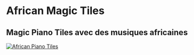 # African Magic Tiles

## Magic Piano Tiles avec des musiques africaines

[![African Piano Tiles](https://itch.io/embed/2523089)](https://landryboy9.itch.io/african-piano-tiles)
